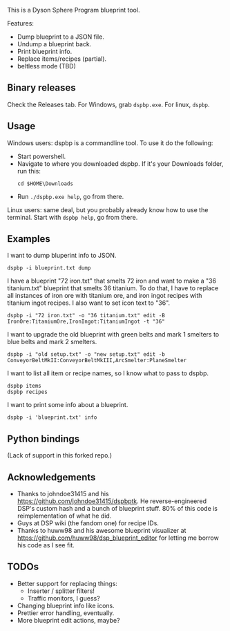 This is a Dyson Sphere Program blueprint tool.

Features:
* Dump blueprint to a JSON file.
* Undump a blueprint back.
* Print blueprint info.
* Replace items/recipes (partial).
* beltless mode (TBD)

## Binary releases

Check the Releases tab. For Windows, grab `dspbp.exe`. For linux, `dspbp`.

## Usage

Windows users: dspbp is a commandline tool. To use it do the following:
* Start powershell.
* Navigate to where you downloaded dspbp. If it's your Downloads folder, run this:
  ```
  cd $HOME\Downloads
  ```
* Run `./dspbp.exe help`, go from there.

Linux users: same deal, but you probably already know how to use the terminal.
Start with `dspbp help`, go from there.

## Examples

I want to dump bluperint info to JSON.

```
dspbp -i blueprint.txt dump
```

I have a blueprint "72 iron.txt" that smelts 72 iron and want to make a "36 titanium.txt" blueprint that smelts 36 titanium. To do that, I have to replace all instances of iron ore with titanium ore, and iron ingot recipes with titanium ingot recipes. I also want to set icon text to "36".
```
dspbp -i "72 iron.txt" -o "36 titanium.txt" edit -B IronOre:TitaniumOre,IronIngot:TitaniumIngot -t "36"
```

I want to upgrade the old blueprint with green belts and mark 1 smelters to blue belts and mark 2 smelters.

```
dspbp -i "old setup.txt" -o "new setup.txt" edit -b ConveyorBeltMkII:ConveyorBeltMkIII,ArcSmelter:PlaneSmelter
```

I want to list all item or recipe names, so I know what to pass to dspbp.
```
dspbp items
dspbp recipes
```

I want to print some info about a blueprint.
```
dspbp -i 'blueprint.txt' info
```

## Python bindings

(Lack of support in this forked repo.)

## Acknowledgements

* Thanks to johndoe31415 and his https://github.com/johndoe31415/dspbptk. He
  reverse-engineered DSP's custom hash and a bunch of blueprint stuff. 80% of
  this code is reimplementation of what he did.
* Guys at DSP wiki (the fandom one) for recipe IDs.
* Thanks to huww98 and his awesome blueprint visualizer at
  https://github.com/huww98/dsp_blueprint_editor for letting me borrow his code
  as I see fit.

## TODOs

* Better support for replacing things:
  * Inserter / splitter filters!
  * Traffic monitors, I guess?
* Changing blueprint info like icons.
* Prettier error handling, eventually.
* More blueprint edit actions, maybe?
